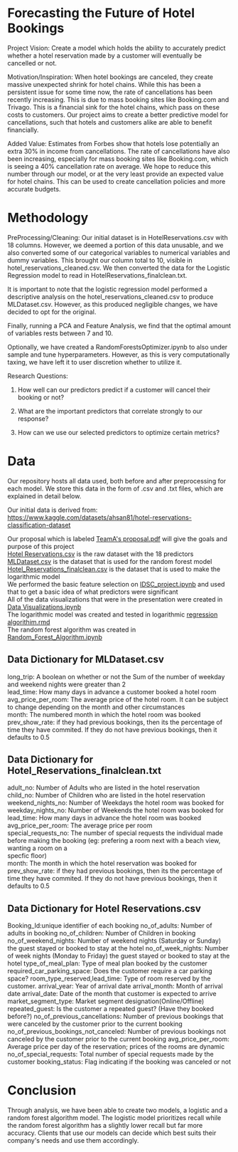 # Forecasting the Future of Hotel Bookings
Project Vision: 
Create a model which holds the ability to accurately predict whether a hotel reservation made by a customer will eventually be cancelled or not.

Motivation/Inspiration: 
When hotel bookings are canceled, they create massive unexpected shrink for hotel chains. While this has been a persistent issue for some time now, the rate of cancellations has been recently increasing. This is due to mass booking sites like Booking.com and Trivago. This is a financial sink for the hotel chains, which pass on these costs to customers. Our project aims to create a better predictive model for cancellations, such that hotels and customers alike are able to benefit financially. 

Added Value: 
Estimates from Forbes show that hotels lose potentially an extra 30% in income from cancellations. The rate of cancellations have also been increasing, especially for mass booking sites like Booking.com, which is seeing a 40% cancellation rate on average. We hope to reduce this number through our model, or at the very least provide an expected value for hotel chains. This can be used to create cancellation policies and more accurate budgets.


# Methodology

PreProcessing/Cleaning: 
Our initial dataset is in HotelReservations.csv with 18 columns. However, we deemed a portion of this data unusable, and we also converted some of our categorical variables to numerical variables and dummy variables. This brought our column total to 10, visible in hotel_reservations_cleaned.csv. We then converted the data for the Logistic Regression model to read in HotelReservations_finalclean.txt.

It is important to note that the logistic regression model performed a descriptive analysis on the hotel_reservations_cleaned.csv to produce MLDataset.csv. However, as this produced negligible changes, we have decided to opt for the original.

Finally, running a PCA and Feature Analysis, we find that the optimal amount of variables rests between 7 and 10.

Optionally, we have created a RandomForestsOptimizer.ipynb to also under sample and tune hyperparameters. However, as this is very computationally taxing, we have left it to user discretion whether to utilize it.

Research Questions:

1. How well can our predictors predict if a customer will cancel their booking or not? 

2. What are the important predictors that correlate strongly to our response? 

3. How can we use our selected predictors to optimize certain metrics?


# Data
Our repository hosts all data used, both before and after preprocessing for each model. We store this data in the form of .csv and .txt files, which are explained in detail below.

Our initial data is derived from: https://www.kaggle.com/datasets/ahsan81/hotel-reservations-classification-dataset

Our proposal which is labeled [TeamA's proposal.pdf](https://github.com/arnabb3/personal-portfolio/blob/main/Cancellation_Analyzer/TeamA's%20Proposal.pdf) will give the goals and purpose of this project <br>
[Hotel Reservations.csv](https://github.com/arnabb3/personal-portfolio/blob/main/Cancellation_Analyzer/data/Hotel%20Reservations.csv) is the raw dataset with the 18 predictors <br>
[MLDataset.csv](https://github.com/arnabb3/personal-portfolio/blob/main/Cancellation_Analyzer/data/MLDataset.csv) is the dataset that is used for the random forest model <br>
[Hotel_Reservations_finalclean.csv](https://github.com/arnabb3/personal-portfolio/blob/main/Cancellation_Analyzer/data/Hotel_Reservations_finalclean.txt) is the dataset that is used to make the logarithmic model <br>
We performed the basic feature selection on [IDSC_project.ipynb](https://github.com/arnabb3/personal-portfolio/blob/main/Cancellation_Analyzer/IDSC_project.ipynb) and used that to get a basic idea of what predictors were significant <br>
All of the data visualizations that were in the presentation were created in [Data Visualizations.ipynb](https://github.com/arnabb3/personal-portfolio/blob/main/Cancellation_Analyzer/Data%20visualizations.ipynb) <br>
The logarithmic model was created and tested in logarithmic [regression algorithim.rmd](https://github.com/arnabb3/personal-portfolio/blob/main/Cancellation_Analyzer/logarithmic%20regression%20algorithm.Rmd) <br>
The random forest algorithm was created in [Random_Forest_Algorithm.ipynb](https://github.com/arnabb3/personal-portfolio/blob/main/Cancellation_Analyzer/Random_Forest_Algorithm.ipynb) <br>

## Data Dictionary for MLDataset.csv

long_trip: A boolean on whether or not the Sum of the number of weekday and weekend nights were greater than 2 <br>
lead_time: How many days in advance a customer booked a hotel room <br>
avg_price_per_room: The average price of the hotel room. It can be subject to change depending on the month and other circumstances <br>
month: The numbered month in which the hotel room was booked <br>
prev_show_rate: if they had previous bookings, then its the percentage of time they have commited. If they do not have previous bookings, then it defaults to 0.5 <br>

## Data Dictionary for Hotel_Reservations_finalclean.txt
adult_no: Number of Adults who are listed in the hotel reservation <br>
child_no: Number of Children who are listed in the hotel reservation <br>
weekend_nights_no: Number of Weekdays the hotel room was booked for <br>
weekday_nights_no: Number of Weekends the hotel room was booked for <br>
lead_time: How many days in advance the hotel room was booked <br>
avg_price_per_room: The average price per room <br>
special_requests_no: The number of special requests the individual made before making the booking (eg: prefering a room next with a beach view, wanting a room on a <br> specfic floor) <br>
month: The month in which the hotel reservation was booked for <br>
prev_show_rate: if they had previous bookings, then its the percentage of time they have commited. If they do not have previous bookings, then it defaults to 0.5 <br>



## Data Dictionary for Hotel Reservations.csv

Booking_Id:unique identifier of each booking
no_of_adults: Number of adults in booking
no_of_children: Number of Children in booking
no_of_weekend_nights: Number of weekend nights (Saturday or Sunday) the guest stayed or booked to stay at the hotel
no_of_week_nights: Number of week nights (Monday to Friday) the guest stayed or booked to stay at the hotel
type_of_meal_plan: Type of meal plan booked by the customer
required_car_parking_space: Does the customer require a car parking space?
room_type_reserved,lead_time: Type of room reserved by the customer.
arrival_year: Year of arrival date
arrival_month: Month of arrival date
arrival_date: Date of the month that customer is expected to arrive
market_segment_type: Market segment designation(Online/Offline)
repeated_guest: Is the customer a repeated guest? (Have they booked before?)
no_of_previous_cancellations: Number of previous bookings that were canceled by the customer prior to the current booking
no_of_previous_bookings_not_canceled: Number of previous bookings not canceled by the customer prior to the current booking
avg_price_per_room: Average price per day of the reservation; prices of the rooms are dynamic
no_of_special_requests: Total number of special requests made by the customer
booking_status: Flag indicating if the booking was canceled or not

# Conclusion

Through analysis, we have been able to create two models, a logistic and a random forest algorithm model. The logistic model prioritizes recall while the random forest algorithm has a slightly lower recall but far more accuracy. Clients that use our models can decide which best suits their company's needs and use them accordingly.
